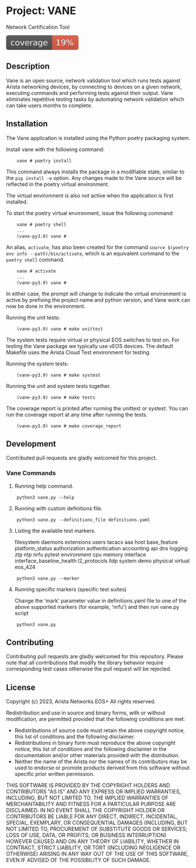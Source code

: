 # Project: VANE

Network Certification Tool

![Coverage](./resources/coverage.svg)

## Description

Vane is an open source, network validation tool which runs tests against Arista networking 
devices, by connecting to devices on a given network, executing commands and performing 
tests against their output.  Vane eliminates repetitive testing tasks by automating network
validation which can take users months to complete.

## Installation

The Vane application is installed using the Python poetry packaging system. 

Install vane with the following command:
```
    vane # poetry install
```

This command always installs the package in a modifiable state, similar to the `pip install -e`
option. Any changes made to the Vane source will be reflected in the poetry
virtual environment.

The virtual environment is also not active when the application is first installed.

To start the poetry virtual environment, issue the following command:
```
    vane # poetry shell
    ...
    (vane-py3.9) vane #
```
An alias, `activate`, has also been created for the command `source $(poetry env info
--path)/bin/activate`, which is an equivalent command to the `poetry shell` command.
```
    vane # activate
    ...
    (vane-py3.9) vane #
```

In either case, the prompt will change to indicate the virtual environment is active by prefixing
the project name and python version, and Vane work can now be done in the environment.

Running the unit tests:
```
    (vane-py3.9) vane # make unittest
```

The system tests require virtual or physical EOS switches to test on. For
testing the Vane package we typically use vEOS devices. The default Makefile
uses the Arista Cloud Test environment for testing.

Running the system tests:
```
    (vane-py3.9) vane # make systest
```

Running the unit and system tests together.
```
    (vane-py3.9) vane # make tests
```

The coverage report is printed after running the unittest or systest. You can
run the coverage report at any time after running the tests.
```
    (vane-py3.9) vane # make coverage_report
```

## Development

Contributed pull requests are gladly welcomed for this project.

### Vane Commands

1. Running help command.

```
    python3 vane.py --help
```

2. Running with custom definitions file.

```
    python3 vane.py --definitions_file definitions.yaml
```

3. Listing the available test markers.

    filesystem
    daemons
    extensions
    users
    tacacs
    aaa
    host
    base_feature
    platform_status
    authorization
    authentication
    accounting
    api
    dns
    logging
    ztp
    ntp
    nrfu
    pytest
    environment
    cpu
    memory
    interface
    interface_baseline_health
    l2_protocols
    lldp
    system
    demo
    physical
    virtual
    eos_424
	
```
    python3 vane.py --marker
```

4. Running specific markers (specific test suites)
	

    Change the 'mark' parameter value in definitions.yaml file to one of the above supported markers (for example, 'nrfu') and then run vane.py script

```
    python3 vane.py
```

## Contributing

Contributing pull requests are gladly welcomed for this repository.
Please note that all contributions that modify the library behavior
require corresponding test cases otherwise the pull request will be
rejected.

## License

Copyright (c) 2023, Arista Networks EOS+
All rights reserved.

Redistribution and use in source and binary forms, with or without
modification, are permitted provided that the following conditions are met:

* Redistributions of source code must retain the above copyright notice, this
  list of conditions and the following disclaimer.
* Redistributions in binary form must reproduce the above copyright notice,
  this list of conditions and the following disclaimer in the documentation
  and/or other materials provided with the distribution.
* Neither the name of the Arista nor the names of its
  contributors may be used to endorse or promote products derived from
  this software without specific prior written permission.

THIS SOFTWARE IS PROVIDED BY THE COPYRIGHT HOLDERS AND CONTRIBUTORS "AS IS"
AND ANY EXPRESS OR IMPLIED WARRANTIES, INCLUDING, BUT NOT LIMITED TO, THE
IMPLIED WARRANTIES OF MERCHANTABILITY AND FITNESS FOR A PARTICULAR PURPOSE ARE
DISCLAIMED. IN NO EVENT SHALL THE COPYRIGHT HOLDER OR CONTRIBUTORS BE LIABLE
FOR ANY DIRECT, INDIRECT, INCIDENTAL, SPECIAL, EXEMPLARY, OR CONSEQUENTIAL
DAMAGES (INCLUDING, BUT NOT LIMITED TO, PROCUREMENT OF SUBSTITUTE GOODS OR
SERVICES; LOSS OF USE, DATA, OR PROFITS; OR BUSINESS INTERRUPTION) HOWEVER
CAUSED AND ON ANY THEORY OF LIABILITY, WHETHER IN CONTRACT, STRICT LIABILITY,
OR TORT (INCLUDING NEGLIGENCE OR OTHERWISE) ARISING IN ANY WAY OUT OF THE USE
OF THIS SOFTWARE, EVEN IF ADVISED OF THE POSSIBILITY OF SUCH DAMAGE.
